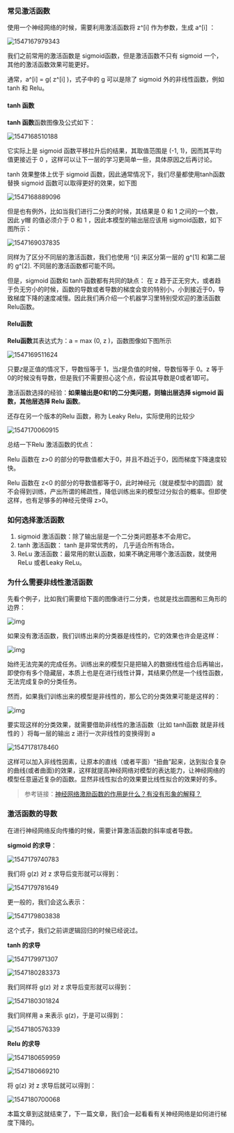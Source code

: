 ### 常见激活函数

使用一个神经网络的时候，需要利用激活函数将 z^[i] 作为参数，生成 a^[i] ：

![1547167979343](assets/1547167979343.png)

我们之前常用的激活函数是 sigmoid函数，但是激活函数不只有 sigmoid 一个，其他的激活函数效果可能更好。

通常，a^[i] = g( z^[i] )，式子中的 g 可以是除了 sigmoid 外的非线性函数，例如 tanh 和 Relu。



####  **tanh 函数**

 **tanh 函数**函数图像及公式如下：

![1547168510188](assets/1547168510188.png)

它实际上是 sigmoid 函数平移拉升后的结果，其取值范围是 (-1, 1)，因而其平均值更接近于 0 ，这样可以让下一层的学习更简单一些，具体原因之后再讨论。

tanh 效果整体上优于 sigmoid 函数，因此通常情况下，我们尽量都使用tanh函数 替换 sigmoid 函数可以取得更好的效果，如下图

![1547168889096](assets/1547168889096.png)

但是也有例外，比如当我们进行二分类的时候，其结果是 0 和 1 之间的一个数，因此 y帽 的值必须介于 0 和 1 ，因此本模型的输出层应该用 sigmoid函数，如下图所示：

![1547169037835](assets/1547169037835.png)

同样为了区分不同层的激活函数，我们也使用 ^[i] 来区分第一层的 g^[1] 和第二层的 g^[2]. 不同层的激活函数都可能不同。

但是，sigmoid 函数和 tanh 函数都有共同的缺点： 在 z 趋于正无穷大，或者趋于负无穷小的时候，函数的导数或者导数的梯度会变的特别小，小到接近于0，导致梯度下降的速度减慢。因此我们再介绍一个机器学习里特别受欢迎的激活函数 Relu函数。



#### Relu函数

**Relu函数**其表达式为：a = max (0, z )，函数图像如下图所示

![1547169511624](assets/1547169511624.png)

只要𝑧是正值的情况下，导数恒等于 1，当𝑧是负值的时候，导数恒等于 0。z 等于0的时候没有导数，但是我们不需要担心这个点，假设其导数是0或者1即可。

激活函数选择的经验：**如果输出是0和1的二分类问题，则输出层选择 sigmoid 函数，其他层选择 Relu 函数**。

还存在另一个版本的Relu 函数，称为 Leaky Relu，实际使用的比较少

![1547170060915](assets/1547170060915.png)

总结一下Relu 激活函数的优点：

Relu 函数在 z>0 的部分的导数值都大于0，并且不趋近于0，因而梯度下降速度较快。

Relu 函数在 z<0 的部分的导数值都等于0，此时神经元（就是模型中的圆圆）就不会得到训练，产出所谓的稀疏性，降低训练出来的模型过分拟合的概率。但即使这样，也有足够多的神经元使得 z>0。



### 如何选择激活函数

1. sigmoid 激活函数：除了输出层是一个二分类问题基本不会用它。
2. tanh 激活函数： tanh 是非常优秀的， 几乎适合所有场合。
3. ReLu 激活函数：最常用的默认函数，如果不确定用哪个激活函数，就使用 ReLu 或者Leaky ReLu。



### 为什么需要非线性激活函数

先看个例子，比如我们需要给下面的图像进行二分类，也就是找出圆圈和三角形的边界：

![img](assets/20171203210518714.png)

如果没有激活函数，我们训练出来的分类器是线性的，它的效果也许会是这样：

![img](assets/20171203211031913.png)

始终无法完美的完成任务。训练出来的模型只是把输入的数据线性组合后再输出，即使你有多个隐藏层，本质上也是在进行线性计算，其结果仍然是一个线性函数，无法完成复杂的分类任务。

然而，如果我们训练出来的模型是非线性的，那么它的分类效果可能是这样的：

![img](assets/20171203211714414.png)

要实现这样的分类效果，就需要借助非线性的激活函数（比如 tanh函数 就是非线性的 ）将每一层的输出 z 进行一次非线性的变换得到 a

![1547178178460](assets/1547178178460.png)

这样可以加入非线性因素，让原本的直线（或者平面）“扭曲”起来，达到拟合复杂的曲线(或者曲面)的效果，这样就提高神经网络对模型的表达能力，让神经网络的模型任意逼近复杂的函数。显然非线性拟合的效果要比线性拟合的效果好的多。

> 参考链接：[神经网络激励函数的作用是什么？有没有形象的解释？](https://www.zhihu.com/question/22334626)



### 激活函数的导数

在进行神经网络反向传播的时候，需要计算激活函数的斜率或者导数。

**sigmoid 的求导**：

![1547179740783](assets/1547179740783.png)

我们将 g(z) 对 z 求导后变形就可以得到：

![1547179781649](assets/1547179781649.png)

更一般的，我们会这么表示：

![1547179803838](assets/1547179803838.png)

这个式子，我们之前讲逻辑回归的时候已经说过。



**tanh 的求导**

![1547179971307](assets/1547179971307.png)

![1547180283373](assets/1547180283373.png)

我们同样将 g(z) 对 z 求导后变形就可以得到：

![1547180301824](assets/1547180301824.png)

我们同样用 a 来表示 g(z)，于是可以得到：

![1547180576339](assets/1547180576339.png)



**Relu 的求导**

![1547180659959](assets/1547180659959.png)

![1547180669210](assets/1547180669210.png)

将 g(z) 对 z 求导后就可以得到：

![1547180700068](assets/1547180700068.png)



本篇文章到这就结束了，下一篇文章，我们会一起看看有关神经网络是如何进行梯度下降的。